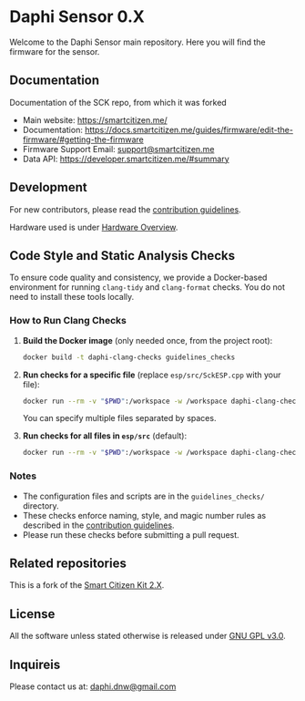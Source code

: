 # Daphi Sensor 0.X

Welcome to the Daphi Sensor main repository. Here you will find the firmware for the sensor.

## Documentation
Documentation of the SCK repo, from which it was forked
- Main website: https://smartcitizen.me/
- Documentation: https://docs.smartcitizen.me/guides/firmware/edit-the-firmware/#getting-the-firmware
- Firmware Support Email: support@smartcitizen.me
- Data API: https://developer.smartcitizen.me/#summary

## Development

For new contributors, please read the [contribution guidelines](https://github.com/Daphi-Prevent-FLW/Daphi-Sensor/wiki/Contributing).

Hardware used is under [Hardware Overview](https://github.com/Daphi-Prevent-FLW/Daphi-Sensor/wiki/Hardware-Specifications).

## Code Style and Static Analysis Checks

To ensure code quality and consistency, we provide a Docker-based environment for running `clang-tidy` and `clang-format` checks. You do not need to install these tools locally.

### How to Run Clang Checks

1. **Build the Docker image** (only needed once, from the project root):

    ```sh
    docker build -t daphi-clang-checks guidelines_checks
    ```

2. **Run checks for a specific file** (replace `esp/src/SckESP.cpp` with your file):

    ```sh
    docker run --rm -v "$PWD":/workspace -w /workspace daphi-clang-checks sh /workspace/guidelines_checks/run-clang-checks.sh esp/src/SckESP.cpp
    ```

   You can specify multiple files separated by spaces.

3. **Run checks for all files in `esp/src`** (default):

    ```sh
    docker run --rm -v "$PWD":/workspace -w /workspace daphi-clang-checks
    ```

### Notes

- The configuration files and scripts are in the `guidelines_checks/` directory.
- These checks enforce naming, style, and magic number rules as described in the [contribution guidelines](guides%20and%20manuals/How%20to%20contribute.md).
- Please run these checks before submitting a pull request.


## Related repositories

This is a fork of the [Smart Citizen Kit 2.X](https://github.com/fablabbcn/smartcitizen-kit-2x).

## License

All the software unless stated otherwise is released under [GNU GPL v3.0](https://github.com/fablabbcn/smartcitizen-kit-20/blob/master/LICENSE).

## Inquireis

Please contact us at: daphi.dnw@gmail.com
